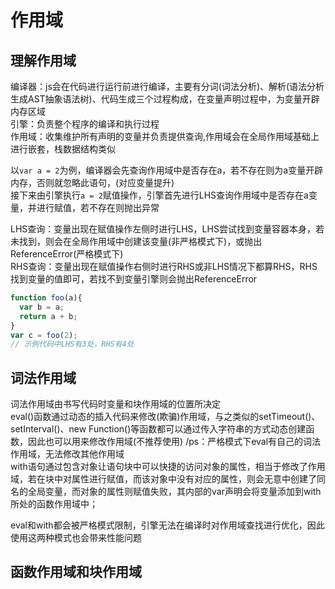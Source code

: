 # 作用域  

## 理解作用域  

编译器：js会在代码进行运行前进行编译，主要有分词(词法分析)、解析(语法分析生成AST抽象语法树)、代码生成三个过程构成，在变量声明过程中，为变量开辟内存区域  
引擎：负责整个程序的编译和执行过程  
作用域：收集维护所有声明的变量并负责提供查询,作用域会在全局作用域基础上进行嵌套，栈数据结构类似  
  
以`var a = 2`为例，编译器会先查询作用域中是否存在a，若不存在则为a变量开辟内存，否则就忽略此语句，(对应变量提升)  
接下来由引擎执行`a = 2`赋值操作，引擎首先进行LHS查询作用域中是否存在a变量，并进行赋值，若不存在则抛出异常  
  
LHS查询：变量出现在赋值操作左侧时进行LHS，LHS尝试找到变量容器本身，若未找到，则会在全局作用域中创建该变量(非严格模式下)，或抛出ReferenceError(严格模式下)  
RHS查询：变量出现在赋值操作右侧时进行RHS或非LHS情况下都算RHS，RHS找到变量的值即可，若找不到变量引擎则会抛出ReferenceError  
  
```js  
function foo(a){  
  var b = a;  
  return a + b;  
}  
var c = foo(2);  
// 示例代码中LHS有3处，RHS有4处  
```  
  
## 词法作用域  

词法作用域由书写代码时变量和块作用域的位置所决定  
eval()函数通过动态的插入代码来修改(欺骗)作用域，与之类似的setTimeout()、setInterval()、new Function()等函数都可以通过传入字符串的方式动态创建函数，因此也可以用来修改作用域(不推荐使用)  /ps：严格模式下eval有自己的词法作用域，无法修改其他作用域  
with语句通过包含对象让语句块中可以快捷的访问对象的属性，相当于修改了作用域，若在块中对属性进行赋值，而该对象中没有对应的属性，则会无意中创建了同名的全局变量，而对象的属性则赋值失败，其内部的var声明会将变量添加到with所处的函数作用域中；  
  
eval和with都会被严格模式限制，引擎无法在编译时对作用域查找进行优化，因此使用这两种模式也会带来性能问题  
  
## 函数作用域和块作用域  
